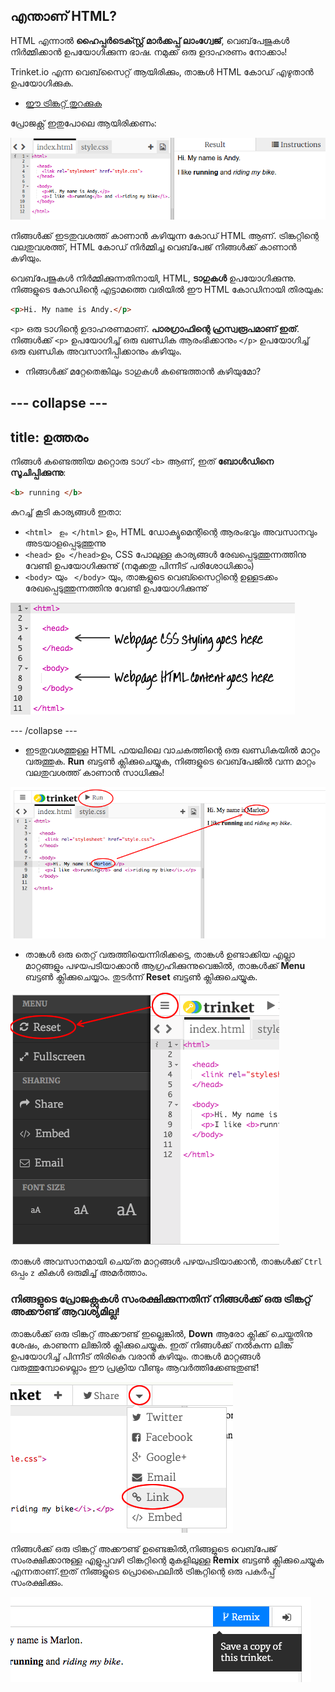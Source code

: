 ## എന്താണ് HTML?

HTML എന്നാൽ **ഹൈപ്പർ‌ടെക്സ്റ്റ് മാർ‌ക്കപ്പ് ലാംഗ്വേജ്**, വെബ്‌പേജുകൾ നിർമ്മിക്കാൻ ഉപയോഗിക്കുന്ന ഭാഷ. നമുക്ക് ഒരു ഉദാഹരണം നോക്കാം!

Trinket.io എന്ന വെബ്‌സൈറ്റ് ആയിരിക്കും, താങ്കൾ HTML കോഡ് എഴുതാൻ ഉപയോഗിക്കുക.

+ [ ഈ ട്രിങ്കറ്റ് തുറക്കുക](http://jumpto.cc/web-intro)

പ്രോജക്റ്റ് ഇതുപോലെ ആയിരിക്കണം:

![സ്‌ക്രീൻഷോട്ട്](images/birthday-starter.png)

നിങ്ങൾക്ക് ഇടതുവശത്ത് കാണാൻ കഴിയുന്ന കോഡ് HTML ആണ്. ട്രിങ്കറ്റിന്റെ വലതുവശത്ത്, HTML കോഡ് നിർമ്മിച്ച വെബ്‌പേജ് നിങ്ങൾക്ക് കാണാൻ കഴിയും.

വെബ്‌പേജുകൾ‌ നിർമ്മിക്കുന്നതിനായി, HTML, **ടാഗുകൾ** ഉപയോഗിക്കുന്നു. നിങ്ങളുടെ കോഡിന്റെ എട്ടാമത്തെ വരിയിൽ ഈ HTML കോഡിനായി തിരയുക:

```html
<p>Hi. My name is Andy.</p>
```

`<p>` ഒരു ടാഗിന്റെ ഉദാഹരണമാണ്. **പാരഗ്രാഫിന്റെ ഹ്രസ്വരൂപമാണ് ഇത്**. നിങ്ങൾക്ക് `<p>` ഉപയോഗിച്ച് ഒരു ഖണ്ഡിക ആരംഭിക്കാനും `</p>` ഉപയോഗിച്ച് ഒരു ഖണ്ഡിക അവസാനിപ്പിക്കാനും കഴിയും.

+ നിങ്ങൾക്ക് മറ്റേതെങ്കിലും ടാഗുകൾ കണ്ടെത്താൻ കഴിയുമോ?

--- collapse ---
---
title: ഉത്തരം
---
നിങ്ങൾ കണ്ടെത്തിയ മറ്റൊരു ടാഗ് `<b>` ആണ്, ഇത് **ബോൾഡിനെ സൂചിപ്പിക്കുന്നു**:

```html
<b> running </b>
```

കുറച്ച് കൂടി കാര്യങ്ങൾ ഇതാ:

+ `<html>` ` ഉം </html>` ഉം, HTML ഡോക്യൂമെന്റിന്റെ ആരംഭവും അവസാനവും അടയാളപ്പെടുത്തുന്നു
+ `<head>` ഉം` </head>`ഉം, CSS പോലുള്ള കാര്യങ്ങൾ രേഖപ്പെടുത്തുന്നത്തിനു വേണ്ടി ഉപയോഗിക്കുന്നു് (നമുക്കതു പിന്നീട് പരിശോധിക്കാം)
+ `<body>` യും ` </body>` യും, താങ്കളുടെ വെബ്സൈറ്റിന്റെ ഉള്ളടക്കം രേഖപ്പെടുത്തുന്നത്തിനു വേണ്ടി ഉപയോഗിക്കുന്നു്

![സ്‌ക്രീൻഷോട്ട്](images/birthday-head-body.png)

--- /collapse ---

+ ഇടതുവശത്തുള്ള HTML ഫയലിലെ വാചകത്തിന്റെ ഒരു ഖണ്ഡികയിൽ മാറ്റം വരുത്തുക. **Run** ബട്ടൺ ക്ലിക്കുചെയ്യുക, നിങ്ങളുടെ വെബ്‌പേജിൽ വന്ന മാറ്റം വലതുവശത്ത് കാണാൻ സാധിക്കും!

![സ്‌ക്രീൻഷോട്ട്](images/birthday-edit-html.png)

+ താങ്കൾ ഒരു തെറ്റ് വരുത്തിയെന്നിരിക്കട്ടെ, താങ്കൾ ഉണ്ടാക്കിയ എല്ലാ മാറ്റങ്ങളും പഴയപടിയാക്കാൻ ആഗ്രഹിക്കുന്നുവെങ്കിൽ, താങ്കൾക്ക് **Menu** ബട്ടൺ ക്ലിക്കുചെയ്യാം. തുടർന്ന് **Reset** ബട്ടൺ ക്ലിക്കുചെയ്യുക.

![സ്‌ക്രീൻഷോട്ട്](images/birthday-reset.png)

താങ്കൾ അവസാനമായി ചെയ്‌ത മാറ്റങ്ങൾ പഴയപടിയാക്കാൻ, താങ്കൾക്ക് `Ctrl` ഒപ്പം `z` കീകൾ ഒരുമിച്ച് അമർത്താം.

### നിങ്ങളുടെ പ്രോജക്റ്റുകൾ സംരക്ഷിക്കുന്നതിന് നിങ്ങൾക്ക് ഒരു ട്രിങ്കറ്റ് അക്കൗണ്ട് ആവശ്യമില്ല!

താങ്കൾക്ക് ഒരു ട്രിങ്കറ്റ് അക്കൗണ്ട് ഇല്ലെങ്കിൽ, **Down** ആരോ ക്ലിക്ക് ചെയ്തതിനു ശേഷം, കാണുന്ന ലിങ്കിൽ ക്ലിക്കുചെയ്യുക. ഇത് നിങ്ങൾക്ക് നൽകുന്ന ലിങ്ക് ഉപയോഗിച്ച് പിന്നീട് തിരികെ വരാൻ കഴിയും. താങ്കൾ മാറ്റങ്ങൾ വരുത്തുമ്പോഴെല്ലാം ഈ പ്രക്രിയ വീണ്ടും ആവർത്തിക്കേണ്ടതുണ്ട്!

![സ്‌ക്രീൻഷോട്ട്](images/birthday-link.png)

നിങ്ങൾക്ക് ഒരു ട്രിങ്കറ്റ് അക്കൗണ്ട് ഉണ്ടെങ്കിൽ,നിങ്ങളുടെ വെബ്‌പേജ് സംരക്ഷിക്കാനുള്ള എളുപ്പവഴി ട്രിങ്കറ്റിന്റെ മുകളിലുള്ള **Remix** ബട്ടൺ ക്ലിക്കുചെയ്യുക എന്നതാണ്.ഇത് നിങ്ങളുടെ പ്രൊഫൈലിൽ ട്രിങ്കറ്റിന്റെ ഒരു പകർപ്പ് സംരക്ഷിക്കും.

![സ്‌ക്രീൻഷോട്ട്](images/birthday-remix.png)